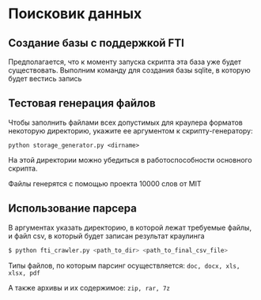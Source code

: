 # Поисковик данных

## Создание базы с поддержкой FTI
Предполагается, что к моменту запуска скрипта эта база уже будет существовать. Выполним команду для создания базы sqlite, в которую будет вестись запись

## Тестовая генерация файлов
Чтобы заполнить файлами всех допустимых для краулера форматов некоторую директорию, укажите ее аргументом к скрипту-генератору:

```
python storage_generator.py <dirname>
```

На этой директории можно убедиться в работоспособности основного скрипта.

Файлы генерятся с помощью проекта 10000 слов от MIT

## Использование парсера

В аргументах указать директорию, в которой лежат требуемые файлы, и файл csv, в который будет записан результат краулинга
```py
$ python fti_crawler.py <path_to_dir> <path_to_final_csv_file>
```

Типы файлов, по которым парсинг осуществляется: ```doc, docx, xls, xlsx, pdf```

А также архивы и их содержимое: ```zip, rar, 7z```
